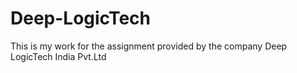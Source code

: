 # Deep-LogicTech
This is my work for the assignment provided by the company Deep LogicTech India Pvt.Ltd
